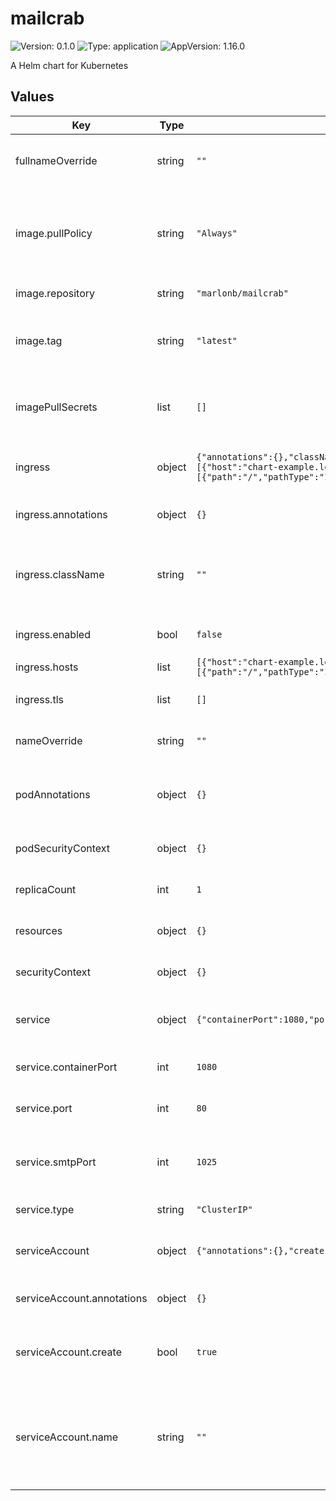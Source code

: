 # mailcrab

![Version: 0.1.0](https://img.shields.io/badge/Version-0.1.0-informational?style=flat-square) ![Type: application](https://img.shields.io/badge/Type-application-informational?style=flat-square) ![AppVersion: 1.16.0](https://img.shields.io/badge/AppVersion-1.16.0-informational?style=flat-square)

A Helm chart for Kubernetes

## Values

| Key | Type | Default | Description |
|-----|------|---------|-------------|
| fullnameOverride | string | `""` | Configure the fullname override for resources. |
| image.pullPolicy | string | `"Always"` | Specify an imagePullPolicy, defaults to 'Always' if image tag is 'latest', else set to 'IfNotPresent' |
| image.repository | string | `"marlonb/mailcrab"` | Image to use for the deployment. |
| image.tag | string | `"latest"` | Overrides the image tag whose default is the chart appVersion. |
| imagePullSecrets | list | `[]` | If needed, specity a custom imagePullSecrets to use with priavet registries. |
| ingress | object | `{"annotations":{},"className":"","enabled":false,"hosts":[{"host":"chart-example.local","paths":[{"path":"/","pathType":"ImplementationSpecific"}]}],"tls":[]}` | Configure the ingress to be used in the application. |
| ingress.annotations | object | `{}` | Annotations to add to the ingress |
| ingress.className | string | `""` | The class of the Ingress controller to use, default to nginx (nginx, traefik, haproxy) |
| ingress.enabled | bool | `false` | Enables the use of an ingress controller. |
| ingress.hosts | list | `[{"host":"chart-example.local","paths":[{"path":"/","pathType":"ImplementationSpecific"}]}]` | Hostnames. |
| ingress.tls | list | `[]` | TLS configuration for ingress |
| nameOverride | string | `""` | Configure the name override for resources. |
| podAnnotations | object | `{}` | Configure annotations to be required by the pods to run the application. |
| podSecurityContext | object | `{}` | Configure the pod security context. |
| replicaCount | int | `1` | Configure the number of replicas to run. |
| resources | object | `{}` | Enable autoscaling for the deployment. |
| securityContext | object | `{}` | Configure the security context for the container. |
| service | object | `{"containerPort":1080,"port":80,"smtpPort":1025,"type":"ClusterIP"}` | Configure the service to be used in the application. |
| service.containerPort | int | `1080` | The container port to expose on the service. |
| service.port | int | `80` | The port to expose on the service. |
| service.smtpPort | int | `1025` | The container port to expose on the service for the SMTP server. |
| service.type | string | `"ClusterIP"` | The type of service to create. |
| serviceAccount | object | `{"annotations":{},"create":true,"name":""}` | Configure the name of the service account to use. |
| serviceAccount.annotations | object | `{}` | Annotations to add to the service account |
| serviceAccount.create | bool | `true` | Specifies whether a service account should be created |
| serviceAccount.name | string | `""` | The name of the service account to use. If not set and create is true, a name is generated using the fullname template |

